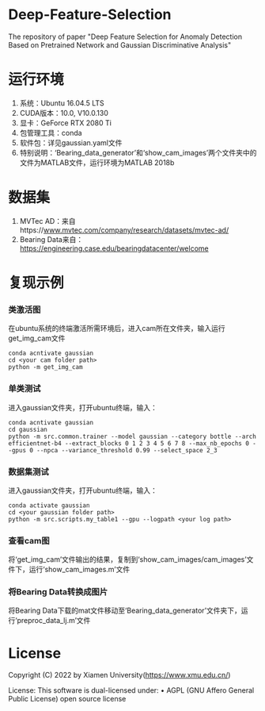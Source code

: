 # Deep-Feature-Selection
The repository of paper "Deep Feature Selection for Anomaly Detection Based on Pretrained Network and Gaussian Discriminative Analysis"
# 运行环境
1. 系统：Ubuntu 16.04.5 LTS
2. CUDA版本：10.0, V10.0.130
3. 显卡：GeForce RTX 2080 Ti
4. 包管理工具：conda
5. 软件包：详见gaussian.yaml文件
6. 特别说明：‘Bearing_data_generator’和‘show_cam_images’两个文件夹中的文件为MATLAB文件，运行环境为MATLAB 2018b

# 数据集
1. MVTec AD：来自https://www.mvtec.com/company/research/datasets/mvtec-ad/
2. Bearing Data来自：https://engineering.case.edu/bearingdatacenter/welcome

# 复现示例
### 类激活图
在ubuntu系统的终端激活所需环境后，进入cam所在文件夹，输入运行get_img_cam文件
```
conda acntivate gaussian
cd <your cam folder path>
python -m get_img_cam
```
### 单类测试
进入gaussian文件夹，打开ubuntu终端，输入：
  ```
  conda acntivate gaussian
  cd gaussian
  python -m src.common.trainer --model gaussian --category bottle --arch efficientnet-b4 --extract_blocks 0 1 2 3 4 5 6 7 8 --max_nb_epochs 0 --gpus 0 --npca --variance_threshold 0.99 --select_space 2_3
  ```
### 数据集测试
进入gaussian文件夹，打开ubuntu终端，输入：
  ```
  conda activate gaussian
  cd <your gaussian folder path>
  python -m src.scripts.my_table1 --gpu --logpath <your log path>
  ```
### 查看cam图
将‘get_img_cam’文件输出的结果，复制到‘show_cam_images/cam_images’文件下，运行‘show_cam_images.m’文件
### 将Bearing Data转换成图片
将Bearing Data下载的mat文件移动至‘Bearing_data_generator’文件夹下，运行‘preproc_data_lj.m’文件

# License
Copyright (C) 2022 by Xiamen University(https://www.xmu.edu.cn/)

License:
This software is dual-licensed under:
• AGPL (GNU Affero General Public License) open source license
